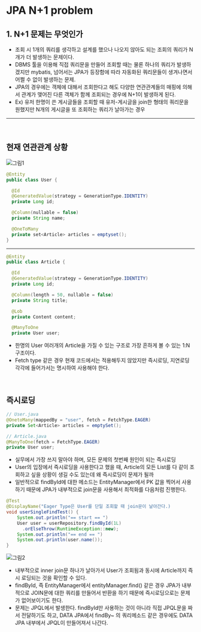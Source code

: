 # JPA N+1 problem

## 1. N+1 문제는 무엇인가

+ 조회 시 1개의 쿼리를 생각하고 설계를 했으나 나오지 않아도 되는 조회의 쿼리가 N개가 더 발생하는 문제이다.
+ DBMS 툴을 이용해 직접 쿼리문을 만들어 조회할 때는 물론 하나의 쿼리가 발생하겠지만 mybatis, 넘어서는 JPA가 등장함에 따라 자동화된 쿼리문들이 생겨나면서 어쩔 수 없이 발생하는 문제.
+ JPA의 경우에는 객체에 대해서 조회한다고 해도 다양한 연관관계들의 매핑에 의해서 관계가 맺어진 다른 객체가 함께 조회되는 경우에 N+1이 발생하게 된다.
+ Ex) 유저 한명이 쓴 게시글들을 조회할 때 유저-게시글을 join한 형태의 쿼리문을 원했지만 N개의 게시글을 또 조회하는 쿼리가 날아가는 경우
---

<br>

## 현재 연관관계 상황


![그림1](https://velog.velcdn.com/images%2Fjinyoungchoi95%2Fpost%2Fc038bce4-0426-4bb9-866f-83513d6c9846%2F1.png)

```java
@Entity
public class User {

  @Id
  @GeneratedValue(strategy = GenerationType.IDENTITY)
  private Long id;

  @Column(nullable = false)
  private String name;

  @OneToMany
  private set<Article> articles = emptyset();
}
```
---
```java
@Entity
public class Article {

  @Id
  @GeneratedValue(strategy = GenerationType.IDENTITY)
  private Long id;

  @Column(length = 50, nullable = false)
  private String title;

  @Lob
  private Content content;

  @ManyToOne
  private User user;

```
+ 한명의 User 여러개의 Article을 가질 수 있는 구조로 가장 흔하게 볼 수 있는 1:N 구조이다. 
+ Fetch type 같은 경우 현재 코드에서는 적용해두지 않았지만 즉시로딩, 지연로딩 각각에 들어가서는 명시하여 사용해야 한다.

<br>

## 즉시로딩


```java
// User.java
@OnetoMany(mappedBy = "user", fetch = FetchType.EAGER)
private Set<Article> articles = emptySet();

// Article.java
@ManyToOne(fetch = FetchType.EAGER)
private User user;
```
+  실무에서 가장 쓰지 말아야 하며, 모든 문제의 첫번째 원인이 되는 즉시로딩
+  User의 입장에서 즉시로딩을 사용한다고 했을 때, Article의 모든 List를 다 같이 조회하고 싶을 상황이 생길 수도 있는데 왜 즉시로딩이 문제가 될까
+  일반적으로 findById에 대한 메소드는 EntityManager에서 PK 값을 찍어서 사용하기 때문에 JPA가 내부적으로 join문을 사용해서 최적화를 다음처럼 진행한다.

```java
@Test
@DisplayName("Eager Type은 User를 단일 조회할 때 join문이 날아간다.)
void userSingleFindTest() {
    System.out.println("== start == ")
    User user = userRepository.findById(1L)
      .orElseThrow(RuntimeException::new);
    System.out.println("== end == ")
    System.out.println(user.name());
}
```
![그림2](https://images.velog.io/images/jinyoungchoi95/post/08483dae-9b7c-46bd-82e0-f457041cb182/2.png)
+ 내부적으로 inner join문 하나가 날아가서 User가 조회됨과 동시에 Article까지 즉시 로딩되는 것을 확인할 수 있다.
+ findById, 즉 EntityManager에서 entityManager.find() 같은 경우 JPA가 내부적으로 JOIN문에 대한 쿼리를 만들어서 반환을 하기 때문에 즉시로딩으로는 문제가 없어보이기도 한다.
+ 문제는 JPQL에서 발생한다. findById만 사용하는 것이 아니라 직접 JPQL문을 짜서 전달하기도 하고, DATA JPA에서 findBy~ 의 쿼리메소드 같은 경우에도 DATA JPA 내부에서 JPQL이 만들어져서 나간다.